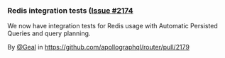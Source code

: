 ### Redis integration tests ([Issue #2174](https://github.com/apollographql/router/issues/2174)

We now have integration tests for Redis usage with Automatic Persisted Queries and query planning.

By [@Geal](https://github.com/geal) in https://github.com/apollographql/router/pull/2179
